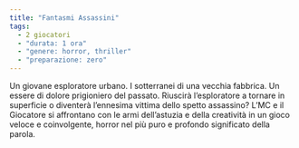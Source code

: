 ```yaml
---
title: "Fantasmi Assassini"
tags:
  - 2 giocatori
  - "durata: 1 ora"
  - "genere: horror, thriller"
  - "preparazione: zero"
---
```


Un giovane esploratore urbano. I sotterranei di una vecchia fabbrica. Un essere di dolore prigioniero del passato. Riuscirà l’esploratore a tornare in superficie o diventerà l’ennesima vittima dello spetto assassino? L’MC e il Giocatore si affrontano con le armi dell’astuzia e della creatività in un gioco veloce e coinvolgente, horror nel più puro e profondo significato della parola.
